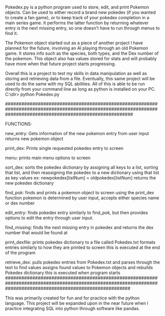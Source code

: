 Pokedex.py is a python program used to store, edit, and print Pokemon objects.
Can be used to either record a brand new pokedex (if you wanted to create a fan game), or to keep track of your pokedex completion in a main series game.
	It performs the latter function by returning whatever entry is the next missing entry, so one doesn't have to run through menus to find it.

The Pokemon object started out as a piece of another project I have planned for the future, involving an AI playing through an old Pokemon game. 
	It stores info such as the species, both types, and the Dex number of the pokemon.
	This object also has values stored for stats and will probably have more when that future project starts progressing.

Overall this is a project to test my skills in data manipulation as well as storing and retrieving data from a file.
Eventually, this same project will be used to do the same with my SQL abilities. 
All of this is able to be run directly from your command line as long as python is installed on your PC. 
C:\dir> python Pokedex.py

###############################################################################################################################################################

FUNCTIONS:

new_entry:
Gets information of the new pokemon entry from user input
returns new pokemon object

print_dex:
Prints single requested pokedex entry to screen

menu:
prints main menu options to screen

sort_dex:
sorts the pokedex dictionary by assigning all keys to a list, sorting that list, and then reassigning the pokedex to a new dictionary using that list as key values
ex: newpokedex[listNum] = oldpokedex[listNum]
returns the new pokedex dictionary

find_pok:
finds and prints a pokemon object to screen using the print_dex function
pokemon is determined by user input, accepts either species name or dex number

edit_entry:
finds pokedex entry similarly to find_pok, but then provides options to edit the entry through user input.

find_missing:
finds the next missing entry in pokedex and returns the dex number that would be found at

print_dexfile:
prints pokedex dictionary to a file called Pokedex.txt
formats entries similarly to how they are printed to screen
this is executed at the end of the program

retrieve_dex:
pulls pokedex entries from Pokedex.txt and parses through the text to find values
assigns found values to Pokemon objects and rebuilds Pokedex dictionary
this is executed when program starts
##############################################################################################################################################################

This was primarily created for fun and for practice with the python language. This project will be expanded upon in the near future when I practice integrating SQL into python through software like pandas. 

